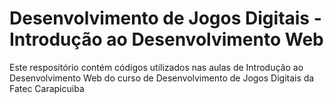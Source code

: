 # Desenvolvimento de Jogos Digitais - Introdução ao Desenvolvimento Web

Este respositório contém códigos utilizados nas aulas de Introdução ao Desenvolvimento Web do curso de Desenvolvimento de Jogos Digitais da Fatec Carapicuiba
